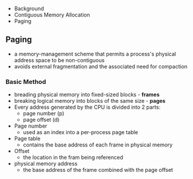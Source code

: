 
* Background
* Contiguous Memory Allocation
* Paging


## Paging
* a memory-management scheme that permits a process's physical address space to be non-contiguous
* avoids external fragmentation and the associated need for compaction

### Basic Method
* breading physical memory into fixed-sized blocks - **frames**
* breaking logical memory into blocks of the same size - **pages**
* Every address generated by the CPU is divided into 2 parts:
	- page number (p)
	- page offset (d)
* Page number
	- used as an index into a per-process page table
* Page table
	- contains the base address of each frame in physical memory
* Offset
	- the location in the fram being referenced 
* physical memory address
	- the base address of the frame combined with the page offset

	